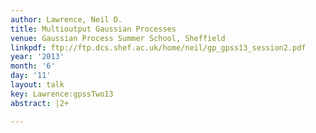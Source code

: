 ```yaml
---
author: Lawrence, Neil D.
title: Multioutput Gaussian Processes
venue: Gaussian Process Summer School, Sheffield
linkpdf: ftp://ftp.dcs.shef.ac.uk/home/neil/gp_gpss13_session2.pdf
year: '2013'
month: '6'
day: '11'
layout: talk
key: Lawrence:gpssTwo13
abstract: |2+

---
```


